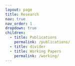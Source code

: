 ```yaml
---
layout: page
title: Research
nav: true
nav_order: 1
dropdown: true
children:
  - title: Publications
    permalink: /publications/
  - title: divider
  - title: Working Papers
    permalink: /working/
---
```

